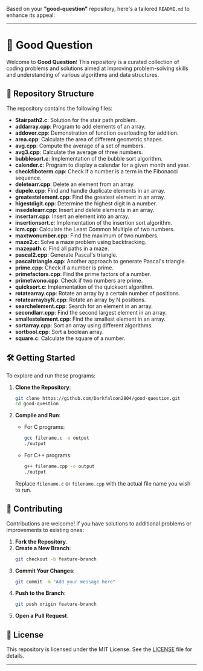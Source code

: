 Based on your **"good-question"** repository, here's a tailored `README.md` to enhance its appeal:

---

# 📘 Good Question

Welcome to **Good Question**! This repository is a curated collection of coding problems and solutions aimed at improving problem-solving skills and understanding of various algorithms and data structures.

## 📂 Repository Structure

The repository contains the following files:

- **Stairpath2.c**: Solution for the stair path problem.
- **addarray.cpp**: Program to add elements of an array.
- **addover.cpp**: Demonstration of function overloading for addition.
- **area.cpp**: Calculate the area of different geometric shapes.
- **avg.cpp**: Compute the average of a set of numbers.
- **avg3.cpp**: Calculate the average of three numbers.
- **bubblesort.c**: Implementation of the bubble sort algorithm.
- **calender.c**: Program to display a calendar for a given month and year.
- **checkfiboterm.cpp**: Check if a number is a term in the Fibonacci sequence.
- **deletearr.cpp**: Delete an element from an array.
- **dupele.cpp**: Find and handle duplicate elements in an array.
- **greatestelement.cpp**: Find the greatest element in an array.
- **higestdigit.cpp**: Determine the highest digit in a number.
- **insedelearr.cpp**: Insert and delete elements in an array.
- **insertarr.cpp**: Insert an element into an array.
- **insertionsort.c**: Implementation of the insertion sort algorithm.
- **lcm.cpp**: Calculate the Least Common Multiple of two numbers.
- **maxtwonumber.cpp**: Find the maximum of two numbers.
- **maze2.c**: Solve a maze problem using backtracking.
- **mazepath.c**: Find all paths in a maze.
- **pascal2.cpp**: Generate Pascal's triangle.
- **pascaltriangle.cpp**: Another approach to generate Pascal's triangle.
- **prime.cpp**: Check if a number is prime.
- **primefactors.cpp**: Find the prime factors of a number.
- **primetwono.cpp**: Check if two numbers are prime.
- **quicksort.c**: Implementation of the quicksort algorithm.
- **rotatearray.cpp**: Rotate an array by a certain number of positions.
- **rotatearraybyN.cpp**: Rotate an array by N positions.
- **searchelement.cpp**: Search for an element in an array.
- **secondlarr.cpp**: Find the second largest element in an array.
- **smallestelement.cpp**: Find the smallest element in an array.
- **sortarray.cpp**: Sort an array using different algorithms.
- **sortbool.cpp**: Sort a boolean array.
- **square.c**: Calculate the square of a number.

## 🛠️ Getting Started

To explore and run these programs:

1. **Clone the Repository**:
   ```bash
   git clone https://github.com/Darkfalcon2804/good-question.git
   cd good-question
   ```

2. **Compile and Run**:
   - For C programs:
     ```bash
     gcc filename.c -o output
     ./output
     ```
   - For C++ programs:
     ```bash
     g++ filename.cpp -o output
     ./output
     ```

   Replace `filename.c` or `filename.cpp` with the actual file name you wish to run.

## 🤝 Contributing

Contributions are welcome! If you have solutions to additional problems or improvements to existing ones:

1. **Fork the Repository**.
2. **Create a New Branch**:
   ```bash
   git checkout -b feature-branch
   ```
3. **Commit Your Changes**:
   ```bash
   git commit -m "Add your message here"
   ```
4. **Push to the Branch**:
   ```bash
   git push origin feature-branch
   ```
5. **Open a Pull Request**.

## 📄 License

This repository is licensed under the MIT License. See the [LICENSE](LICENSE) file for details.

---
